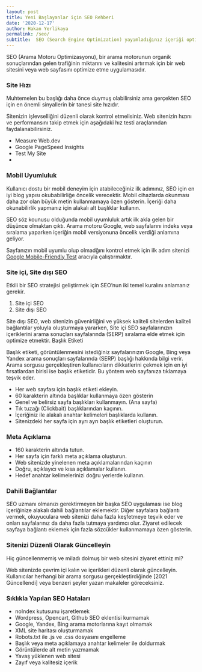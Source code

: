 ```yaml
---
layout: post
title: Yeni Başlayanlar için SEO Rehberi
date: '2020-12-17'
author: Hakan Yerlikaya
permalink: /seo/
subtitle:  SEO (Search Engine Optimization) yayımladığınız içeriği optimize ederek web sitenizin arama sonuçları sayfalarında daha yüksek sıralarda çıkma sanatıdır.
---
```


SEO (Arama Motoru Optimizasyonu), bir arama motorunun organik sonuçlarından gelen trafiğinin miktarını ve kalitesini artırmak için bir web sitesini veya web sayfasını optimize etme uygulamasıdır.

<h3> Site Hızı </h3>

Muhtemelen bu başlığı daha önce duymuş olabilirsiniz ama gerçekten SEO için en önemli sinyallerin bir tanesi site hızıdır. 

Sitenizin işlevselliğini düzenli olarak kontrol etmelisiniz. Web sitenizin hızını ve performansını takip etmek için aşağıdaki hız testi araçlarından faydalanabilirsiniz.

* Measure Web.dev
* Google PageSpeed Insights
* Test My Site
* 
<h3> Mobil Uyumluluk </h3>

Kullanıcı dostu bir mobil deneyim için atabileceğiniz ilk adımınız, SEO için en iyi blog yapısı okubabilirliğe öncelik verecektir. Mobil cihazlarda okunması daha zor olan büyük metin kullanmamaya özen gösterin. İçeriği daha okunabilirlik yapmanız için alakalı alt başlıklar kullanın. 

SEO söz kounusu olduğunda mobil uyumluluk artık ilk akla gelen bir düşünce olmaktan çıktı. Arama motoru Google, web sayfalarını indeks veya sıralama yaparken içeriğin mobil versiyonuna öncelik verdiği anlamına geliyor. 

Sayfanızın mobil uyumlu olup olmadğını kontrol etmek için ilk adım sitenizi <a href="https://search.google.com/test/mobile-friendly" target="_blank" rel="noreferrer noopener">Google Mobile-Friendly Test</a> aracıyla çalıştırmaktır.

<h3> Site içi, Site dışı SEO </h3>

Etkili bir SEO stratejisi geliştirmek için SEO’nun iki temel kuralını anlamanız gerekir.
1.	Site içi SEO
2.	Site dışı SEO

Site dışı SEO, web sitenizin güvenirliğini ve yüksek kaliteli sitelerden kaliteli bağlantılar yoluyla oluşturmaya yararken, Site içi SEO sayfalarınızın içeriklerini arama sonuçları sayfalarında (SERP) sıralama elde etmek için optimize etmektir.
Başlık Etiketi

Başlık etiketi, görüntülenmesini istediğiniz sayfalarınızın Google, Bing veya Yandex arama sonuçları sayfalarında (SERP) başlığı hakkında bilgi verir.
Arama sorgusu gerçekleştiren kullanıcıların dikkatlerini çekmek için en iyi fırsatlardan birisi ise başlık etiketidir. Bu yöntem web sayfanıza tıklamaya teşvik eder.
* Her web sayfası için başlık etiketi ekleyin.
* 60 karakterin altında başlıklar kullanmaya özen gösterin
* Genel ve belirsiz sayfa başlıkları kullanmayın. (Ana sayfa)
* Tık tuzağı (Clickbait) başlıklarından kaçının.
* İçeriğiniz ile alakalı anahtar kelimeleri başlıklarda kullanın.
* Sitenizdeki her sayfa için ayrı ayrı başlık etiketleri oluşturun.

<h3> Meta Açıklama </h3>

* 160 karakterin altında tutun.
* Her sayfa için farklı meta açıklama oluşturun.
* Web sitenizde yinelenen meta açıklamalarından kaçının
* Doğru, açıklayıcı ve kısa açıklamalar kullanın.
* Hedef anahtar kelimelerinizi doğru yerlerde kullanın.

<h3> Dahili Bağlantılar </h3>

SEO uzmanı olmanızı gerektirmeyen bir başka SEO uygulaması ise blog içeriğinize alakalı dahili bağlantılar eklemektir. Diğer sayfalara bağlantı vermek, okuyuculara web sitenizi daha fazla keşfetmeye teşvik eder ve onları sayfalarınız da daha fazla tutmaya yardımcı olur. Ziyaret edilecek sayfaya bağlantı eklemek için fazla sözcükler kullanmamaya özen gösterin. 

<h3> Sitenizi Düzenli Olarak Güncelleyin </h3>

Hiç güncellenmemiş ve miladı dolmuş bir web sitesini ziyaret ettiniz mi?

Web sitenizde çevrim içi kalın ve içerikleri düzenli olarak güncelleyin. Kullanıcılar herhangi bir arama sorgusu gerçekleştirdiğinde [2021 Güncellendi] veya benzeri şeyler yazan makaleler göreceksiniz. 

<h3> Sıklıkla Yapılan SEO Hataları </h3>

* noIndex kutusunu işaretlemek
* Wordpress, Opencart, Github SEO eklentisi kurmamak
* Google, Yandex, Bing arama motorlarına kayıt olmamak
* XML site haritası oluşturmamak
* Robots.txt ile .js ve .css dosyasını engelleme
* Başlık veya meta açıklamaya anahtar kelimeler ile doldurmak
* Görüntülerde alt metin yazmamak
* Yavaş yüklenen web sitesi
* Zayıf veya kalitesiz içerik

